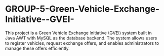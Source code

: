 # GROUP-5-Green-Vehicle-Exchange-Initiative--GVEI-
This project is a Green Vehicle Exchange Initiative (GVEI) system built in Java AWT with MySQL as the database backend. The system allows users to register vehicles, request exchange offers, and enables administrators to manage these offers efficiently.
